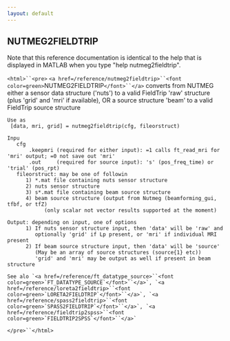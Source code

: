 ```yaml
---
layout: default
---
```


##  NUTMEG2FIELDTRIP

Note that this reference documentation is identical to the help that is displayed in MATLAB when you type "help nutmeg2fieldtrip".

`<html>``<pre>`
    `<a href=/reference/nutmeg2fieldtrip>``<font color=green>`NUTMEG2FIELDTRIP`</font>``</a>` converts from NUTMEG either a sensor data structure
    ('nuts') to a valid FieldTrip 'raw' structure (plus 'grid' and 'mri' if
    available), OR a source structure 'beam' to a valid FieldTrip source
    structure
 
    Use as
     [data, mri, grid] = nutmeg2fieldtrip(cfg, fileorstruct)
 
    Inpu
       cfg
           .keepmri (required for either input): =1 calls ft_read_mri for 'mri' output; =0 not save out 'mri'
           .out     (required for source input): 's' (pos_freq_time) or 'trial' (pos_rpt)
       fileorstruct: may be one of followin
          1) *.mat file containing nuts sensor structure
          2) nuts sensor structure
          3) s*.mat file containing beam source structure
          4) beam source structure (output from Nutmeg (beamforming_gui, tfbf, or tfZ)
                (only scalar not vector results supported at the moment)
 
    Output: depending on input, one of options
          1) If nuts sensor structure input, then 'data' will be 'raw' and
             optionally 'grid' if Lp present, or 'mri' if individual MRI present
          2) If beam source structure input, then 'data' will be 'source'
             (May be an array of source structures (source{1} etc))
             'grid' and 'mri' may be output as well if present in beam structure
 
    See alo `<a href=/reference/ft_datatype_source>``<font color=green>`FT_DATATYPE_SOURCE`</font>``</a>`, `<a href=/reference/loreta2fieldtrip>``<font color=green>`LORETA2FIELDTRIP`</font>``</a>`, `<a href=/reference/spass2fieldtrip>``<font color=green>`SPASS2FIELDTRIP`</font>``</a>`, `<a href=/reference/fieldtrip2spss>``<font color=green>`FIELDTRIP2SPSS`</font>``</a>`
`</pre>``</html>`

